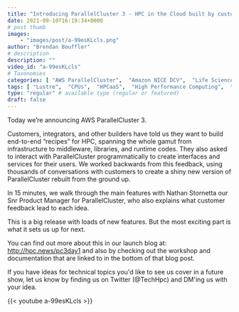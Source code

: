 ```yaml
---
title: "Introducing ParallelCluster 3 - HPC in the Cloud built by customers"
date: 2021-09-10T16:19:34+0000
# post thumb
images:
    - "images/post/a-99esKLcls.png"
author: "Brendan Bouffler"
# description
description: ""
video_id: "a-99esKLcls"
# Taxonomies
categories: [ "AWS ParallelCluster",  "Amazon NICE DCV",  "Life Sciences", ]
tags: [ "Lustre",  "CPUs",  "HPCaaS",  "High Performance Computing",  "APIs",  "Storage",  "GPUs",  "DCV",  "HPC",  "ParallelCluster",  "EC2",  "Covid-19",  "Image Builder",  "vizualization",  "Schedulers",  "virtualization",  "techshorts", ]
type: "regular" # available type (regular or featured)
draft: false
---
```


Today we’re announcing AWS ParallelCluster 3.

Customers, integrators, and other builders have told us they want to build end-to-end “recipes” for HPC, spanning the whole gamut from infrastructure to middleware, libraries, and runtime codes. They also asked to interact with ParallelCluster programmatically to create interfaces and services for their users. We worked backwards from this feedback, using thousands of conversations with customers to create a shiny new version of ParallelCluster rebuilt from the ground up.

In 15 minutes, we walk through the main features with Nathan Stornetta our Snr Product Manager for ParallelCluster, who also explains what customer feedback lead to each idea.

This is a big release with loads of new features. But the most exciting part is what it sets us up for next.

You can find out more about this in our launch blog at: http://hpc.news/pc3day1 and also by checking out the workshop and documentation that are linked to in the bottom of that blog post.

If you have ideas for technical topics you'd like to see us cover in a future show, let us know by finding us on Twitter (@TechHpc) and DM'ing us with your idea.

{{< youtube a-99esKLcls >}}